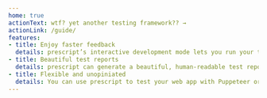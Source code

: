```yaml
---
home: true
actionText: wtf? yet another testing framework?? →
actionLink: /guide/
features:
- title: Enjoy faster feedback
  details: prescript’s interactive development mode lets you run your test as you write it. Step by step. With hot-reloading, you don’t need to re-run the whole test scenario from the beginning just to test a small change.
- title: Beautiful test reports
  details: prescript can generate a beautiful, human-readable test report, powered by Allure Framework.
- title: Flexible and unopiniated
  details: You can use prescript to test your web app with Puppeteer or Selenium. Or use it to test your mobile app, Desktop app, CLI app, API app, or whatever app.
---
```


